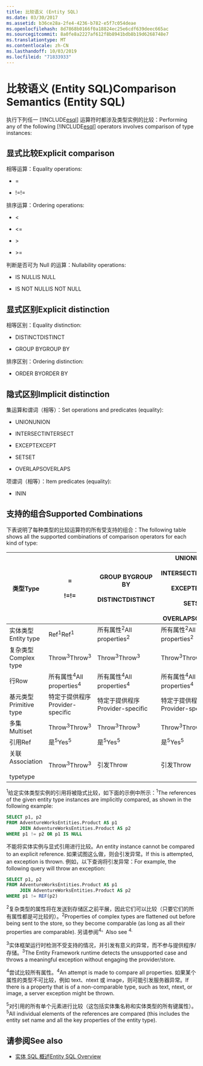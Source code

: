 ```yaml
---
title: 比较语义 (Entity SQL)
ms.date: 03/30/2017
ms.assetid: b36ce28a-2fe4-4236-b782-e5f7c054deae
ms.openlocfilehash: 8d7868b0166f0a18824ec25e6cdf639deec665ac
ms.sourcegitcommit: 8a0fe8a2227af612f8b8941bdb8b19d6268748e7
ms.translationtype: MT
ms.contentlocale: zh-CN
ms.lasthandoff: 10/03/2019
ms.locfileid: "71833933"
---
```

# <a name="comparison-semantics-entity-sql"></a><span data-ttu-id="50d21-102">比较语义 (Entity SQL)</span><span class="sxs-lookup"><span data-stu-id="50d21-102">Comparison Semantics (Entity SQL)</span></span>
<span data-ttu-id="50d21-103">执行下列任一 [!INCLUDE[esql](../../../../../../includes/esql-md.md)] 运算符时都涉及类型实例的比较：</span><span class="sxs-lookup"><span data-stu-id="50d21-103">Performing any of the following [!INCLUDE[esql](../../../../../../includes/esql-md.md)] operators involves comparison of type instances:</span></span>  
  
## <a name="explicit-comparison"></a><span data-ttu-id="50d21-104">显式比较</span><span class="sxs-lookup"><span data-stu-id="50d21-104">Explicit comparison</span></span>  
 <span data-ttu-id="50d21-105">相等运算：</span><span class="sxs-lookup"><span data-stu-id="50d21-105">Equality operations:</span></span>  
  
- =  
  
- <span data-ttu-id="50d21-106">!=</span><span class="sxs-lookup"><span data-stu-id="50d21-106">!=</span></span>  
  
 <span data-ttu-id="50d21-107">排序运算：</span><span class="sxs-lookup"><span data-stu-id="50d21-107">Ordering operations:</span></span>  
  
- <  
  
- \<=  
  
- \>  
  
- \>=  
  
 <span data-ttu-id="50d21-108">判断是否可为 Null 的运算：</span><span class="sxs-lookup"><span data-stu-id="50d21-108">Nullability operations:</span></span>  
  
- <span data-ttu-id="50d21-109">IS NULL</span><span class="sxs-lookup"><span data-stu-id="50d21-109">IS NULL</span></span>  
  
- <span data-ttu-id="50d21-110">IS NOT NULL</span><span class="sxs-lookup"><span data-stu-id="50d21-110">IS NOT NULL</span></span>  
  
## <a name="explicit-distinction"></a><span data-ttu-id="50d21-111">显式区别</span><span class="sxs-lookup"><span data-stu-id="50d21-111">Explicit distinction</span></span>  
 <span data-ttu-id="50d21-112">相等区别：</span><span class="sxs-lookup"><span data-stu-id="50d21-112">Equality distinction:</span></span>  
  
- <span data-ttu-id="50d21-113">DISTINCT</span><span class="sxs-lookup"><span data-stu-id="50d21-113">DISTINCT</span></span>  
  
- <span data-ttu-id="50d21-114">GROUP BY</span><span class="sxs-lookup"><span data-stu-id="50d21-114">GROUP BY</span></span>  
  
 <span data-ttu-id="50d21-115">排序区别：</span><span class="sxs-lookup"><span data-stu-id="50d21-115">Ordering distinction:</span></span>  
  
- <span data-ttu-id="50d21-116">ORDER BY</span><span class="sxs-lookup"><span data-stu-id="50d21-116">ORDER BY</span></span>  
  
## <a name="implicit-distinction"></a><span data-ttu-id="50d21-117">隐式区别</span><span class="sxs-lookup"><span data-stu-id="50d21-117">Implicit distinction</span></span>  
 <span data-ttu-id="50d21-118">集运算和谓词（相等）：</span><span class="sxs-lookup"><span data-stu-id="50d21-118">Set operations and predicates (equality):</span></span>  
  
- <span data-ttu-id="50d21-119">UNION</span><span class="sxs-lookup"><span data-stu-id="50d21-119">UNION</span></span>  
  
- <span data-ttu-id="50d21-120">INTERSECT</span><span class="sxs-lookup"><span data-stu-id="50d21-120">INTERSECT</span></span>  
  
- <span data-ttu-id="50d21-121">EXCEPT</span><span class="sxs-lookup"><span data-stu-id="50d21-121">EXCEPT</span></span>  
  
- <span data-ttu-id="50d21-122">SET</span><span class="sxs-lookup"><span data-stu-id="50d21-122">SET</span></span>  
  
- <span data-ttu-id="50d21-123">OVERLAPS</span><span class="sxs-lookup"><span data-stu-id="50d21-123">OVERLAPS</span></span>  
  
 <span data-ttu-id="50d21-124">项谓词（相等）：</span><span class="sxs-lookup"><span data-stu-id="50d21-124">Item predicates (equality):</span></span>  
  
- <span data-ttu-id="50d21-125">IN</span><span class="sxs-lookup"><span data-stu-id="50d21-125">IN</span></span>  
  
## <a name="supported-combinations"></a><span data-ttu-id="50d21-126">支持的组合</span><span class="sxs-lookup"><span data-stu-id="50d21-126">Supported Combinations</span></span>  
 <span data-ttu-id="50d21-127">下表说明了每种类型的比较运算符的所有受支持的组合：</span><span class="sxs-lookup"><span data-stu-id="50d21-127">The following table shows all the supported combinations of comparison operators for each kind of type:</span></span>  
  
|<span data-ttu-id="50d21-128">类型</span><span class="sxs-lookup"><span data-stu-id="50d21-128">**Type**</span></span>|**=**<br /><br /> <span data-ttu-id="50d21-129">**\!=**</span><span class="sxs-lookup"><span data-stu-id="50d21-129">**!=**</span></span>|<span data-ttu-id="50d21-130">**GROUP BY**</span><span class="sxs-lookup"><span data-stu-id="50d21-130">**GROUP BY**</span></span><br /><br /> <span data-ttu-id="50d21-131">**DISTINCT**</span><span class="sxs-lookup"><span data-stu-id="50d21-131">**DISTINCT**</span></span>|<span data-ttu-id="50d21-132">**UNION**</span><span class="sxs-lookup"><span data-stu-id="50d21-132">**UNION**</span></span><br /><br /> <span data-ttu-id="50d21-133">**INTERSECT**</span><span class="sxs-lookup"><span data-stu-id="50d21-133">**INTERSECT**</span></span><br /><br /> <span data-ttu-id="50d21-134">**EXCEPT**</span><span class="sxs-lookup"><span data-stu-id="50d21-134">**EXCEPT**</span></span><br /><br /> <span data-ttu-id="50d21-135">**SET**</span><span class="sxs-lookup"><span data-stu-id="50d21-135">**SET**</span></span><br /><br /> <span data-ttu-id="50d21-136">**OVERLAPS**</span><span class="sxs-lookup"><span data-stu-id="50d21-136">**OVERLAPS**</span></span>|<span data-ttu-id="50d21-137">**IN**</span><span class="sxs-lookup"><span data-stu-id="50d21-137">**IN**</span></span>|<span data-ttu-id="50d21-138">**<   <=**</span><span class="sxs-lookup"><span data-stu-id="50d21-138">**<   <=**</span></span><br /><br /> <span data-ttu-id="50d21-139">**>   >=**</span><span class="sxs-lookup"><span data-stu-id="50d21-139">**>   >=**</span></span>|<span data-ttu-id="50d21-140">**ORDER BY**</span><span class="sxs-lookup"><span data-stu-id="50d21-140">**ORDER BY**</span></span>|<span data-ttu-id="50d21-141">**为 NULL**</span><span class="sxs-lookup"><span data-stu-id="50d21-141">**IS NULL**</span></span><br /><br /> <span data-ttu-id="50d21-142">**不为 NULL**</span><span class="sxs-lookup"><span data-stu-id="50d21-142">**IS NOT NULL**</span></span>|  
|-|-|-|-|-|-|-|-|  
|<span data-ttu-id="50d21-143">实体类型</span><span class="sxs-lookup"><span data-stu-id="50d21-143">Entity type</span></span>|<span data-ttu-id="50d21-144">Ref<sup>1</sup></span><span class="sxs-lookup"><span data-stu-id="50d21-144">Ref<sup>1</sup></span></span>|<span data-ttu-id="50d21-145">所有属性<sup>2</sup></span><span class="sxs-lookup"><span data-stu-id="50d21-145">All properties<sup>2</sup></span></span>|<span data-ttu-id="50d21-146">所有属性<sup>2</sup></span><span class="sxs-lookup"><span data-stu-id="50d21-146">All properties<sup>2</sup></span></span>|<span data-ttu-id="50d21-147">所有属性<sup>2</sup></span><span class="sxs-lookup"><span data-stu-id="50d21-147">All properties<sup>2</sup></span></span>|<span data-ttu-id="50d21-148">Throw<sup>3</sup></span><span class="sxs-lookup"><span data-stu-id="50d21-148">Throw<sup>3</sup></span></span>|<span data-ttu-id="50d21-149">Throw<sup>3</sup></span><span class="sxs-lookup"><span data-stu-id="50d21-149">Throw<sup>3</sup></span></span>|<span data-ttu-id="50d21-150">Ref<sup>1</sup></span><span class="sxs-lookup"><span data-stu-id="50d21-150">Ref<sup>1</sup></span></span>|  
|<span data-ttu-id="50d21-151">复杂类型</span><span class="sxs-lookup"><span data-stu-id="50d21-151">Complex type</span></span>|<span data-ttu-id="50d21-152">Throw<sup>3</sup></span><span class="sxs-lookup"><span data-stu-id="50d21-152">Throw<sup>3</sup></span></span>|<span data-ttu-id="50d21-153">Throw<sup>3</sup></span><span class="sxs-lookup"><span data-stu-id="50d21-153">Throw<sup>3</sup></span></span>|<span data-ttu-id="50d21-154">Throw<sup>3</sup></span><span class="sxs-lookup"><span data-stu-id="50d21-154">Throw<sup>3</sup></span></span>|<span data-ttu-id="50d21-155">Throw<sup>3</sup></span><span class="sxs-lookup"><span data-stu-id="50d21-155">Throw<sup>3</sup></span></span>|<span data-ttu-id="50d21-156">Throw<sup>3</sup></span><span class="sxs-lookup"><span data-stu-id="50d21-156">Throw<sup>3</sup></span></span>|<span data-ttu-id="50d21-157">Throw<sup>3</sup></span><span class="sxs-lookup"><span data-stu-id="50d21-157">Throw<sup>3</sup></span></span>|<span data-ttu-id="50d21-158">Throw<sup>3</sup></span><span class="sxs-lookup"><span data-stu-id="50d21-158">Throw<sup>3</sup></span></span>|  
|<span data-ttu-id="50d21-159">行</span><span class="sxs-lookup"><span data-stu-id="50d21-159">Row</span></span>|<span data-ttu-id="50d21-160">所有属性<sup>4</sup></span><span class="sxs-lookup"><span data-stu-id="50d21-160">All properties<sup>4</sup></span></span>|<span data-ttu-id="50d21-161">所有属性<sup>4</sup></span><span class="sxs-lookup"><span data-stu-id="50d21-161">All properties<sup>4</sup></span></span>|<span data-ttu-id="50d21-162">所有属性<sup>4</sup></span><span class="sxs-lookup"><span data-stu-id="50d21-162">All properties<sup>4</sup></span></span>|<span data-ttu-id="50d21-163">Throw<sup>3</sup></span><span class="sxs-lookup"><span data-stu-id="50d21-163">Throw<sup>3</sup></span></span>|<span data-ttu-id="50d21-164">Throw<sup>3</sup></span><span class="sxs-lookup"><span data-stu-id="50d21-164">Throw<sup>3</sup></span></span>|<span data-ttu-id="50d21-165">所有属性<sup>4</sup></span><span class="sxs-lookup"><span data-stu-id="50d21-165">All properties<sup>4</sup></span></span>|<span data-ttu-id="50d21-166">Throw<sup>3</sup></span><span class="sxs-lookup"><span data-stu-id="50d21-166">Throw<sup>3</sup></span></span>|  
|<span data-ttu-id="50d21-167">基元类型</span><span class="sxs-lookup"><span data-stu-id="50d21-167">Primitive type</span></span>|<span data-ttu-id="50d21-168">特定于提供程序</span><span class="sxs-lookup"><span data-stu-id="50d21-168">Provider-specific</span></span>|<span data-ttu-id="50d21-169">特定于提供程序</span><span class="sxs-lookup"><span data-stu-id="50d21-169">Provider-specific</span></span>|<span data-ttu-id="50d21-170">特定于提供程序</span><span class="sxs-lookup"><span data-stu-id="50d21-170">Provider-specific</span></span>|<span data-ttu-id="50d21-171">特定于提供程序</span><span class="sxs-lookup"><span data-stu-id="50d21-171">Provider-specific</span></span>|<span data-ttu-id="50d21-172">特定于提供程序</span><span class="sxs-lookup"><span data-stu-id="50d21-172">Provider-specific</span></span>|<span data-ttu-id="50d21-173">特定于提供程序</span><span class="sxs-lookup"><span data-stu-id="50d21-173">Provider-specific</span></span>|<span data-ttu-id="50d21-174">特定于提供程序</span><span class="sxs-lookup"><span data-stu-id="50d21-174">Provider-specific</span></span>|  
|<span data-ttu-id="50d21-175">多集</span><span class="sxs-lookup"><span data-stu-id="50d21-175">Multiset</span></span>|<span data-ttu-id="50d21-176">Throw<sup>3</sup></span><span class="sxs-lookup"><span data-stu-id="50d21-176">Throw<sup>3</sup></span></span>|<span data-ttu-id="50d21-177">Throw<sup>3</sup></span><span class="sxs-lookup"><span data-stu-id="50d21-177">Throw<sup>3</sup></span></span>|<span data-ttu-id="50d21-178">Throw<sup>3</sup></span><span class="sxs-lookup"><span data-stu-id="50d21-178">Throw<sup>3</sup></span></span>|<span data-ttu-id="50d21-179">Throw<sup>3</sup></span><span class="sxs-lookup"><span data-stu-id="50d21-179">Throw<sup>3</sup></span></span>|<span data-ttu-id="50d21-180">Throw<sup>3</sup></span><span class="sxs-lookup"><span data-stu-id="50d21-180">Throw<sup>3</sup></span></span>|<span data-ttu-id="50d21-181">Throw<sup>3</sup></span><span class="sxs-lookup"><span data-stu-id="50d21-181">Throw<sup>3</sup></span></span>|<span data-ttu-id="50d21-182">Throw<sup>3</sup></span><span class="sxs-lookup"><span data-stu-id="50d21-182">Throw<sup>3</sup></span></span>|  
|<span data-ttu-id="50d21-183">引用</span><span class="sxs-lookup"><span data-stu-id="50d21-183">Ref</span></span>|<span data-ttu-id="50d21-184">是<sup>5</sup></span><span class="sxs-lookup"><span data-stu-id="50d21-184">Yes<sup>5</sup></span></span>|<span data-ttu-id="50d21-185">是<sup>5</sup></span><span class="sxs-lookup"><span data-stu-id="50d21-185">Yes<sup>5</sup></span></span>|<span data-ttu-id="50d21-186">是<sup>5</sup></span><span class="sxs-lookup"><span data-stu-id="50d21-186">Yes<sup>5</sup></span></span>|<span data-ttu-id="50d21-187">是<sup>5</sup></span><span class="sxs-lookup"><span data-stu-id="50d21-187">Yes<sup>5</sup></span></span>|<span data-ttu-id="50d21-188">引发</span><span class="sxs-lookup"><span data-stu-id="50d21-188">Throw</span></span>|<span data-ttu-id="50d21-189">引发</span><span class="sxs-lookup"><span data-stu-id="50d21-189">Throw</span></span>|<span data-ttu-id="50d21-190">是<sup>5</sup></span><span class="sxs-lookup"><span data-stu-id="50d21-190">Yes<sup>5</sup></span></span>|  
|<span data-ttu-id="50d21-191">关联</span><span class="sxs-lookup"><span data-stu-id="50d21-191">Association</span></span><br /><br /> <span data-ttu-id="50d21-192">type</span><span class="sxs-lookup"><span data-stu-id="50d21-192">type</span></span>|<span data-ttu-id="50d21-193">Throw<sup>3</sup></span><span class="sxs-lookup"><span data-stu-id="50d21-193">Throw<sup>3</sup></span></span>|<span data-ttu-id="50d21-194">引发</span><span class="sxs-lookup"><span data-stu-id="50d21-194">Throw</span></span>|<span data-ttu-id="50d21-195">引发</span><span class="sxs-lookup"><span data-stu-id="50d21-195">Throw</span></span>|<span data-ttu-id="50d21-196">引发</span><span class="sxs-lookup"><span data-stu-id="50d21-196">Throw</span></span>|<span data-ttu-id="50d21-197">Throw<sup>3</sup></span><span class="sxs-lookup"><span data-stu-id="50d21-197">Throw<sup>3</sup></span></span>|<span data-ttu-id="50d21-198">Throw<sup>3</sup></span><span class="sxs-lookup"><span data-stu-id="50d21-198">Throw<sup>3</sup></span></span>|<span data-ttu-id="50d21-199">Throw<sup>3</sup></span><span class="sxs-lookup"><span data-stu-id="50d21-199">Throw<sup>3</sup></span></span>|  
  
 <span data-ttu-id="50d21-200"><sup>1</sup>给定实体类型实例的引用将被隐式比较，如下面的示例中所示：</span><span class="sxs-lookup"><span data-stu-id="50d21-200"><sup>1</sup>The references of the given entity type instances are implicitly compared, as shown in the following example:</span></span>  
  
```sql  
SELECT p1, p2   
FROM AdventureWorksEntities.Product AS p1   
     JOIN AdventureWorksEntities.Product AS p2   
WHERE p1 != p2 OR p1 IS NULL  
```  
  
 <span data-ttu-id="50d21-201">不能将实体实例与显式引用进行比较。</span><span class="sxs-lookup"><span data-stu-id="50d21-201">An entity instance cannot be compared to an explicit reference.</span></span> <span data-ttu-id="50d21-202">如果试图这么做，则会引发异常。</span><span class="sxs-lookup"><span data-stu-id="50d21-202">If this is attempted, an exception is thrown.</span></span> <span data-ttu-id="50d21-203">例如，以下查询将引发异常：</span><span class="sxs-lookup"><span data-stu-id="50d21-203">For example, the following query will throw an exception:</span></span>  
  
```sql  
SELECT p1, p2   
FROM AdventureWorksEntities.Product AS p1   
     JOIN AdventureWorksEntities.Product AS p2   
WHERE p1 != REF(p2)  
```  
  
 <span data-ttu-id="50d21-204"><sup>2</sup>复杂类型的属性将在发送到存储区之前平展，因此它们可以比较（只要它们的所有属性都是可比较的）。</span><span class="sxs-lookup"><span data-stu-id="50d21-204"><sup>2</sup>Properties of complex types are flattened out before being sent to the store, so they become comparable (as long as all their properties are comparable).</span></span> <span data-ttu-id="50d21-205">另请参阅<sup>4。</sup></span><span class="sxs-lookup"><span data-stu-id="50d21-205">Also see <sup>4.</sup></span></span>  
  
 <span data-ttu-id="50d21-206"><sup>3</sup>实体框架运行时检测不受支持的情况，并引发有意义的异常，而不参与提供程序/存储。</span><span class="sxs-lookup"><span data-stu-id="50d21-206"><sup>3</sup>The Entity Framework runtime detects the unsupported case and throws a meaningful exception without engaging the provider/store.</span></span>  
  
 <span data-ttu-id="50d21-207"><sup>4</sup>尝试比较所有属性。</span><span class="sxs-lookup"><span data-stu-id="50d21-207"><sup>4</sup>An attempt is made to compare all properties.</span></span> <span data-ttu-id="50d21-208">如果某个属性的类型不可比较，例如 text、ntext 或 image，则可能引发服务器异常。</span><span class="sxs-lookup"><span data-stu-id="50d21-208">If there is a property that is of a non-comparable type, such as text, ntext, or image, a server exception might be thrown.</span></span>  
  
 <span data-ttu-id="50d21-209"><sup>5</sup>对引用的所有单个元素进行比较（这包括实体集名称和实体类型的所有键属性）。</span><span class="sxs-lookup"><span data-stu-id="50d21-209"><sup>5</sup>All individual elements of the references are compared (this includes the entity set name and all the key properties of the entity type).</span></span>  
  
## <a name="see-also"></a><span data-ttu-id="50d21-210">请参阅</span><span class="sxs-lookup"><span data-stu-id="50d21-210">See also</span></span>

- [<span data-ttu-id="50d21-211">实体 SQL 概述</span><span class="sxs-lookup"><span data-stu-id="50d21-211">Entity SQL Overview</span></span>](entity-sql-overview.md)
